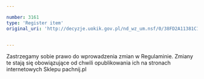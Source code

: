 ```yaml
---

number: 3161
type: 'Register item'
original_uri: 'http://decyzje.uokik.gov.pl/nd_wz_um.nsf/0/38FD2A11381C1B91C12579F800498585?OpenDocument'


---
```


Zastrzegamy sobie prawo do wprowadzenia zmian w Regulaminie. Zmiany te stają się obowiązujące od chwili opublikowania ich na stronach internetowych Sklepu pachnij.pl
